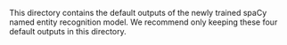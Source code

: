 This directory contains the default outputs of the newly trained spaCy named entity recognition model. We recommend only keeping these four default outputs in this directory.